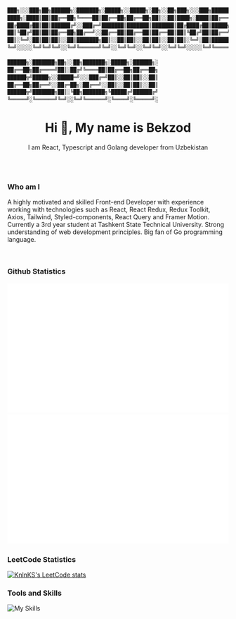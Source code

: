 ```bash


███╗░░░███╗██╗██████╗░███████╗░█████╗░░█████╗░██╗░░██╗███╗░░░███╗███████╗██████╗░░█████╗░██╗░░░██╗
████╗░████║██║██╔══██╗╚════██║██╔══██╗██╔══██╗██║░░██║████╗░████║██╔════╝██╔══██╗██╔══██╗██║░░░██║
██╔████╔██║██║██████╔╝░░███╔═╝███████║███████║███████║██╔████╔██║█████╗░░██║░░██║██║░░██║╚██╗░██╔╝
██║╚██╔╝██║██║██╔══██╗██╔══╝░░██╔══██║██╔══██║██╔══██║██║╚██╔╝██║██╔══╝░░██║░░██║██║░░██║░╚████╔╝░
██║░╚═╝░██║██║██║░░██║███████╗██║░░██║██║░░██║██║░░██║██║░╚═╝░██║███████╗██████╔╝╚█████╔╝░░╚██╔╝░░
╚═╝░░░░░╚═╝╚═╝╚═╝░░╚═╝╚══════╝╚═╝░░╚═╝╚═╝░░╚═╝╚═╝░░╚═╝╚═╝░░░░░╚═╝╚══════╝╚═════╝░░╚════╝░░░░╚═╝░░░

██████╗░███████╗██╗░░██╗███████╗░█████╗░██████╗░
██╔══██╗██╔════╝██║░██╔╝╚════██║██╔══██╗██╔══██╗
██████╦╝█████╗░░█████═╝░░░███╔═╝██║░░██║██║░░██║
██╔══██╗██╔══╝░░██╔═██╗░██╔══╝░░██║░░██║██║░░██║
██████╦╝███████╗██║░╚██╗███████╗╚█████╔╝██████╔╝
╚═════╝░╚══════╝╚═╝░░╚═╝╚══════╝░╚════╝░╚═════╝░


```

<h1 align="center">Hi 👋, My name is Bekzod</h1>
<p align="center">I am React, Typescript and Golang developer from Uzbekistan</p>

<br>
<br>

### Who am I
A highly motivated and skilled Front-end Developer with experience working with technologies such as React, React Redux, Redux Toolkit, Axios, Tailwind, Styled-components, React Query and Framer Motion. Currently a 3rd year student at Tashkent State Technical University. Strong understanding of web development principles. Big fan of Go programming language.

<br>

### Github Statistics
![](https://raw.githubusercontent.com/mirzaahmedov/github-stats/master/generated/overview.svg#gh-light-mode-only)
![](https://raw.githubusercontent.com/mirzaahmedov/github-stats/master/generated/languages.svg#gh-light-mode-only)

### LeetCode Statistics
[![KnlnKS's LeetCode stats](https://leetcode-stats-six.vercel.app/?username=mirzaahmedov)](https://leetcode.com/mirzaahmedov)

### Tools and Skills
![My Skills](https://skillicons.dev/icons?i=figma,git,js,ts,astro,vue,svelte,react,materialui,redux,tailwindcss,golang,docker,nodejs,postman,express,bash,linux,neovim,arduino)
